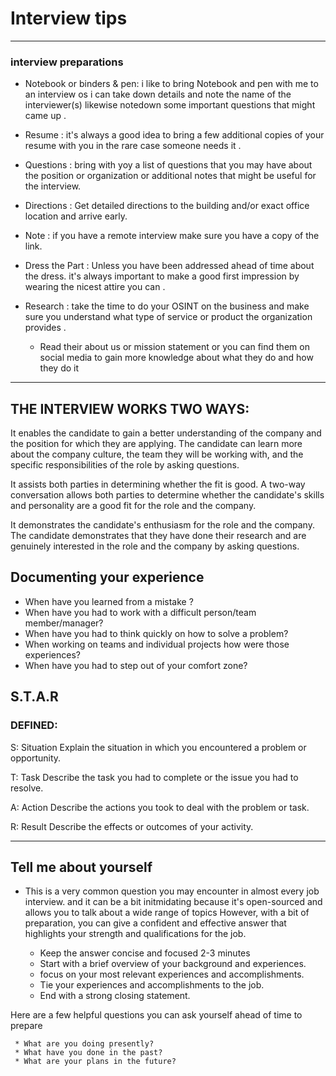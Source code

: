 # Interview tips

---


### interview preparations

* Notebook or binders & pen: i like to bring Notebook and pen with me to an interview os i can take down details and note the name of the interviewer(s) likewise notedown some important questions that might came up .

* Resume : it's always a good idea to bring a few additional copies of your resume with you in the rare case someone needs it .

* Questions : bring with yoy a list of questions that you may have about the position or organization or additional notes that might be useful for the interview.

* Directions : Get detailed directions to the building and/or exact office location and arrive early.

* Note : if you have a remote interview make sure you have a copy of the link.

* Dress the Part : Unless you have been addressed ahead of time about the dress. it's always important to make a good first impression by wearing the nicest attire you can .


* Research : take the time to do your OSINT on the business and make sure you understand what type of service or product the organization provides .

  - Read their about us or mission statement or you can find them on social media to gain more knowledge about what they do and how they do it
---

## THE INTERVIEW WORKS TWO WAYS:


It enables the candidate to gain a better understanding of the company and the position for which they are applying. The candidate can learn more about the company culture, the team they will be working with, and the specific responsibilities of the role by asking questions.


It assists both parties in determining whether the fit is good. A two-way conversation allows both parties to determine whether the candidate's skills and personality are a good fit for the role and the company.


It demonstrates the candidate's enthusiasm for the role and the company. The candidate demonstrates that they have done their research and are genuinely interested in the role and the company by asking questions.

## Documenting your experience

* When have you learned from a mistake ?
* When have you had to work with a difficult person/team member/manager?
* When have you had to think quickly on how to solve a problem?
* When working on teams and individual projects how were those experiences?
* When have you had to step out of your comfort zone?


## S.T.A.R

### DEFINED:


S: Situation
Explain the situation in which you encountered a problem or opportunity.

T: Task
Describe the task you had to complete or the issue you had to resolve.

A: Action
Describe the actions you took to deal with the problem or task.

R: Result
Describe the effects or outcomes of your activity.


---

## Tell me about yourself

* This is a very common question you may encounter in almost every job interview. and it can be a bit initmidating because it's open-sourced and allows you to talk about a wide range of topics However, with a bit of preparation, you can give a confident and effective answer that highlights your strength and qualifications for the job.

  - Keep the answer concise and focused 2-3 minutes
  - Start with a brief overview of your background and experiences.
  - focus on your most relevant experiences and accomplishments.
  - Tie your experiences and accomplishments to the job.
  - End with a strong closing statement.

Here are a few helpful questions you can ask yourself ahead of time to prepare

     * What are you doing presently?
     * What have you done in the past?
     * What are your plans in the future?
     